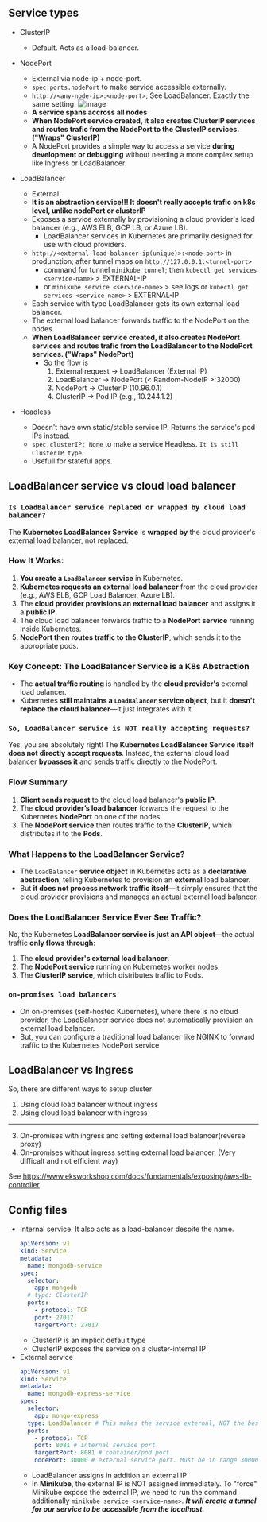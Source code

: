 ## Service types

- ClusterIP
  - Default. Acts as a load-balancer.

- NodePort
  - External via node-ip + node-port.
  - `spec.ports.nodePort` to make service accessible externally.
  - `http://<any-node-ip>:<node-port>`; See LoadBalancer. Exactly the same setting.
    ![image](https://github.com/user-attachments/assets/8c4fcbf8-611e-4ddd-86c3-786d17ad449b)
  - **A service spans accross all nodes**
  - **When NodePort service created, it also creates ClusterIP services and routes trafic from the NodePort to the ClusterIP services. ("Wraps" ClusterIP)**
  - A NodePort provides a simple way to access a service **during development or debugging** without needing a more complex setup like Ingress or LoadBalancer.

- LoadBalancer
  - External.
  - **It is an abstraction service!!! It doesn't really accepts trafic on k8s level, unlike nodePort or clusterIP**
  - Exposes a service externally by provisioning a cloud provider's load balancer (e.g., AWS ELB, GCP LB, or Azure LB).
    - LoadBalancer services in Kubernetes are primarily designed for use with cloud providers.
  - `http://<external-load-balancer-ip(unique)>:<node-port>` in produnction; after tunnel maps on `http://127.0.0.1:<tunnel-port>`
    - command for tunnel `minikube tunnel`; then `kubectl get services <service-name>` > EXTERNAL-IP
    - or `minikube service <service-name>` > see logs or `kubectl get services <service-name>` > EXTERNAL-IP
  - Each service with type LoadBalancer gets its own external load balancer.
  - The external load balancer forwards traffic to the NodePort on the nodes.
  - **When LoadBalancer service created, it also creates NodePort services and routes trafic from the LoadBalancer to the NodePort services.  ("Wraps" NodePort)**
    - So the flow is
      1. External request → LoadBalancer (External IP)
      2. LoadBalancer → NodePort (< Random-NodeIP >:32000)
      3. NodePort → ClusterIP (10.96.0.1)
      4. ClusterIP → Pod IP (e.g., 10.244.1.2)

- Headless
  - Doesn't have own static/stable service IP. Returns the service's pod IPs instead.
  - `spec.clusterIP: None` to make a service Headless. `It is still ClusterIP type`.
  - Usefull for stateful apps.
 
## LoadBalancer service vs cloud load balancer

### `Is LoadBalancer service replaced or wrapped by cloud load balancer?`

The **Kubernetes LoadBalancer Service** is **wrapped by** the cloud provider's external load balancer, not replaced.  

### **How It Works:**
1. **You create a `LoadBalancer` service** in Kubernetes.
2. **Kubernetes requests an external load balancer** from the cloud provider (e.g., AWS ELB, GCP Load Balancer, Azure LB).
3. The **cloud provider provisions an external load balancer** and assigns it a **public IP**.
4. The cloud load balancer forwards traffic to a **NodePort service** running inside Kubernetes.
5. **NodePort then routes traffic to the ClusterIP**, which sends it to the appropriate pods.

### **Key Concept: The LoadBalancer Service is a K8s Abstraction**
- The **actual traffic routing** is handled by the **cloud provider's** external load balancer.
- Kubernetes **still maintains a `LoadBalancer` service object**, but it **doesn't replace the cloud balancer**—it just integrates with it.

### `So, LoadBalancer service is NOT really accepting requests?`

Yes, you are absolutely right! The **Kubernetes LoadBalancer Service itself does not directly accept requests**. Instead, the external cloud load balancer **bypasses it** and sends traffic directly to the NodePort.  

### **Flow Summary**
1. **Client sends request** to the cloud load balancer's **public IP**.  
2. The **cloud provider’s load balancer** forwards the request to the Kubernetes **NodePort** on one of the nodes.  
3. The **NodePort service** then routes traffic to the **ClusterIP**, which distributes it to the **Pods**.  

### **What Happens to the LoadBalancer Service?**
- The `LoadBalancer` **service object** in Kubernetes acts as a **declarative abstraction**, telling Kubernetes to provision an **external** load balancer.
- But **it does not process network traffic itself**—it simply ensures that the cloud provider provisions and manages an actual external load balancer.

### **Does the LoadBalancer Service Ever See Traffic?**
No, the Kubernetes **LoadBalancer service is just an API object**—the actual traffic **only flows through**:
1. The **cloud provider's external load balancer**.
2. The **NodePort service** running on Kubernetes worker nodes.
3. The **ClusterIP service**, which distributes traffic to Pods.

### `on-promises load balancers`

- On on-premises (self-hosted Kubernetes), where there is no cloud provider, the LoadBalancer service does not automatically provision an external load balancer.
- But, you can configure a traditional load balancer like NGINX to forward traffic to the Kubernetes NodePort service

## LoadBalancer vs Ingress

So, there are different ways to setup cluster
1. Using cloud load balancer without ingress
2. Using cloud load balancer with ingress
---   
3. On-promises with ingress and setting external load balancer(reverse proxy)
4. On-promises without ingress setting external load balancer. (Very difficalt and not efficient way)

See https://www.eksworkshop.com/docs/fundamentals/exposing/aws-lb-controller

## Config files

- Internal service. It also acts as a load-balancer despite the name.
  ```yaml
  apiVersion: v1
  kind: Service
  metadata:
    name: mongodb-service
  spec:
    selector:
      app: mongodb
    # type: ClusterIP
    ports:
      - protocol: TCP
      port: 27017
      targertPort: 27017
  ```
  - ClusterIP is an implicit default type
  - ClusterIP exposes the service on a cluster-internal IP
- External service
  ```yaml
  apiVersion: v1
  kind: Service
  metadata:
    name: mongodb-express-service
  spec:
    selector:
      app: mongo-express
    type: LoadBalancer # This makes the service external, NOT the best type name
    ports:
      - protocol: TCP
      port: 8081 # internal service port
      targertPort: 8081 # container/pod port 
      nodePort: 30000 # external service port. Must be in range 30000-32767
  ```
  - LoadBalancer assigns in addition an external IP
  - In **Minikube**, the external IP is NOT assigned immediately. To "force" Minikube expose the external IP, we need to run the command additionally `minikube service <service-name>`. ***It will create a tunnel for our service to be accessible from the localhost.***
